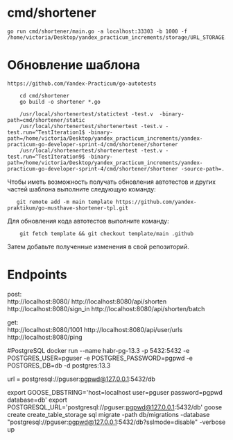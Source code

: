 # cmd/shortener

    go run cmd/shortener/main.go -a localhost:33303 -b 1000 -f /home/victoria/Desktop/yandex_practicum_increments/storage/URL_STORAGE.json


# Обновление шаблона
    https://github.com/Yandex-Practicum/go-autotests
```
    cd cmd/shortener
    go build -o shortener *.go
```
```
    /usr/local/shortenertest/statictest -test.v  -binary-path=cmd/shortener/static
    /usr/local/shortenertest/shortenertest -test.v -test.run=^TestIteration1$ -binary-path=/home/victoria/Desktop/yandex_practicum_increments/yandex-practicum-go-developer-sprint-4/cmd/shortener/shortener
    /usr/local/shortenertest/shortenertest -test.v -test.run=^TestIteration9$ -binary-path=/home/victoria/Desktop/yandex_practicum_increments/yandex-practicum-go-developer-sprint-4/cmd/shortener/shortener -source-path=.
```
Чтобы иметь возможность получать обновления автотестов и других частей шаблона выполните следующую команду:

```
   git remote add -m main template https://github.com/yandex-praktikum/go-musthave-shortener-tpl.git
```

Для обновления кода автотестов выполните команду:

```
    git fetch template && git checkout template/main .github
```

Затем добавьте полученные изменения в свой репозиторий.

# Endpoints

post:   
http://localhost:8080/
http://localhost:8080/api/shorten
http://localhost:8080/sign_in
http://localhost:8080/api/shorten/batch

get:    
http://localhost:8080/1001
http://localhost:8080/api/user/urls
http://localhost:8080/ping

#PostgreSQL
docker run --name habr-pg-13.3 -p 5432:5432 -e POSTGRES_USER=pguser -e POSTGRES_PASSWORD=pgpwd -e POSTGRES_DB=db -d postgres:13.3

url = postgresql://pguser:pgpwd@127.0.0.1:5432/db

export GOOSE_DBSTRING='host=localhost user=pguser password=pgpwd database=db'
export POSTGRESQL_URL='postgresql://pguser:pgpwd@127.0.0.1:5432/db'
goose create create_table_storage sql
migrate -path db/migrations -database "postgresql://pguser:pgpwd@127.0.0.1:5432/db?sslmode=disable" -verbose up


